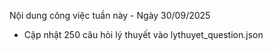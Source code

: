 Nội dung công việc tuần này - Ngày 30/09/2025
  - Cập nhật 250 câu hỏi lý thuyết vào lythuyet_question.json
